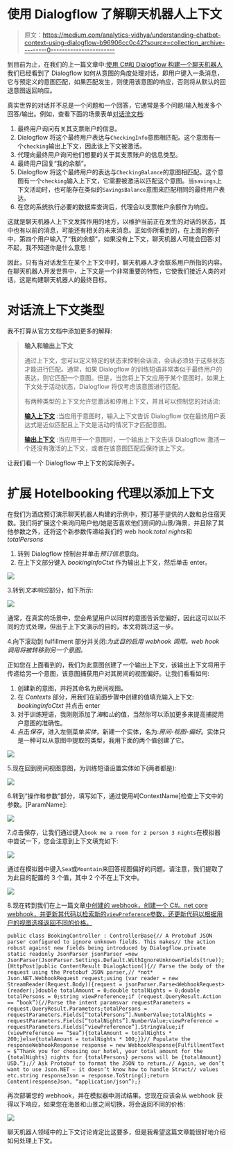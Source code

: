 # 使用 Dialogflow 了解聊天机器人上下文

> 原文：<https://medium.com/analytics-vidhya/understanding-chatbot-context-using-dialogflow-b96906cc0c42?source=collection_archive---------0----------------------->

到目前为止，在我们的上一篇文章中:[使用 C#和 Dialogflow 构建一个聊天机器人](/@fouadromieh/build-a-chatbot-using-c-and-dialogflow-93b50be39d7c)我们已经看到了 Dialogflow 如何从意图的角度处理对话，即用户键入一条消息，它与预定义的意图匹配，如果匹配发生，则使用该意图的响应，否则将从默认的回退意图返回响应。

真实世界的对话并不总是一个问题和一个回答，它通常是多个问题/输入触发多个回答/输出。例如，查看下面的场景表单[对话流文档](https://cloud.google.com/dialogflow/docs/contexts-overview):

1.  最终用户询问有关其支票账户的信息。
2.  Dialogflow 将这个最终用户表达与`CheckingInfo`意图相匹配。这个意图有一个`checking`输出上下文，因此该上下文被激活。
3.  代理向最终用户询问他们想要的关于其支票账户的信息类型。
4.  最终用户回复“我的余额”。
5.  Dialogflow 将这个最终用户的表达与`CheckingBalance`的意图相匹配。这个意图有一个`checking`输入上下文，它需要被激活以匹配这个意图。当`savings`上下文活动时，也可能存在类似的`SavingsBalance`意图来匹配相同的最终用户表达。
6.  在您的系统执行必要的数据库查询后，代理会以支票帐户余额作为响应。

这就是聊天机器人上下文发挥作用的地方，以维护当前正在发生的对话的状态，其中也有以前的消息，可能还有相关的未来消息。正如你所看到的，在上面的例子中，第四个用户输入了“我的余额”，如果没有上下文，聊天机器人可能会回答:对不起，我不知道你是什么意思！

因此，只有当对话发生在某个上下文中时，聊天机器人才会联系用户所指的内容。在聊天机器人开发世界中，上下文是一个非常重要的特性，它使我们接近人类的对话，这是构建聊天机器人的最终目标。

# 对话流上下文类型

我不打算从官方文档中添加更多的解释:

> **输入和输出上下文**
> 
> 通过上下文，您可以定义特定的状态来控制会话流，会话必须处于这些状态才能进行匹配。通常，如果 Dialogflow 的训练短语非常类似于最终用户的表达，则它匹配一个意图。但是，当您将上下文应用于某个意图时，如果上下文处于活动状态，Dialogflow 将仅考虑该意图进行匹配。
> 
> 有两种类型的上下文允许您激活和停用上下文，并且可以控制您的对话流:
> 
> [**输入上下文**](https://cloud.google.com/dialogflow/docs/contexts-input-output#input_contexts) :当应用于意图时，输入上下文告诉 Dialogflow 仅在最终用户表达式是近似匹配且上下文是活动的情况下才匹配意图。
> 
> [**输出上下文**](https://cloud.google.com/dialogflow/docs/contexts-input-output#output_contexts) :当应用于一个意图时，一个输出上下文告诉 Dialogflow 激活一个还没有激活的上下文，或者在该意图匹配后保持该上下文。

让我们看一个 Dialogflow 中上下文的实际例子。

# 扩展 Hotelbooking 代理以添加上下文

在我们为酒店预订演示聊天机器人构建的示例中，预订基于提供的人数和总住宿天数。我们将扩展这个来询问用户他/她是否喜欢他们房间的山景/海景，并且除了其他参数之外，还将这个新参数传递给我们的 web hook:*total nights*和 *totalPersons*

1.  转到 Dialogflow 控制台并单击*预订信息*意向。
2.  在上下文部分键入 *bookingInfoCtxt* 作为输出上下文，然后单击 enter。

![](img/9b643536da0787acab979a3727dca44a.png)

3.转到*文本响应*部分，如下所示:

![](img/a00f7c57c254b23a29cfc581dd7a51b7.png)

通常，在真实的场景中，您会希望用户以同样的意图告诉您偏好，因此这可以以不同的方式处理，但出于上下文演示的目的，本文将跳过这一步。

4.向下滚动到 fulfillment 部分并关闭:*为此目的启用 webhook 调用。*web hook 调用将被转移到另一个意图*。*

正如您在上面看到的，我们为此意图创建了一个输出上下文，该输出上下文将用于传递给另一个意图，该意图捕获用户对其房间的视图偏好。让我们看看如何:

1.  创建新的意图，并将其命名为房间视图。
2.  在 *Contexts* 部分，用我们在前面步骤中创建的值填充输入上下文: *bookingInfoCtxt* 并点击 enter
3.  对于训练短语，我刚刚添加了*海*和*山*的值，当然你可以添加更多来提高捕捉用户意图的准确性。
4.  点击*保存*，进入左侧菜单*实体*，新建一个实体，名为:*房间-视图-偏好*。实体只是一种可以从意图中提取的类型，我用下面的两个值创建了它。

![](img/df530af03a8ddbc241441dc9d341f1bb.png)

5.现在回到房间视图意图，为训练短语设置实体如下(两者都是):

![](img/d0e6c9fc2b98273f2e4054d7b9e064bf.png)

6.转到“操作和参数”部分，填写如下，通过使用#[ContextName]检查上下文中的参数。[ParamName]:

![](img/f9644d5b6771ff26093f49809649ef55.png)

7.点击保存，让我们通过键入`book me a room for 2 person 3 nights`在模拟器中尝试一下，您会注意到上下文填充如下:

![](img/8a1039d28050ba726e85bb4446d1de76.png)

通过在模拟器中键入`Sea`或`Mountain`来回答视图偏好的问题。请注意，我们提取了为此目的配置的 3 个值，其中 2 个不在上下文中。

![](img/a0e7c199810ee0ec7bc378fd666fbae1.png)

8.现在转到我们在上一篇文章[中创建的 webhook，创建一个 C#。net core webhook，并更新其代码以检索新的`viewPreference`参数，还更新代码以根据用户的视图选择返回不同的价格。](/@fouadromieh/create-a-c-netcore-webhook-for-a-dialogflow-chatbot-e22d53c40d64)

```
public class BookingController : ControllerBase{// A Protobuf JSON parser configured to ignore unknown fields. This makes// the action robust against new fields being introduced by Dialogflow.private static readonly JsonParser jsonParser =new JsonParser(JsonParser.Settings.Default.WithIgnoreUnknownFields(true));[HttpPost]public ContentResult DialogAction(){// Parse the body of the request using the Protobuf JSON parser,// *not* Json.NET.WebhookRequest request;using (var reader = new StreamReader(Request.Body)){request = jsonParser.Parse<WebhookRequest>(reader);}double totalAmount = 0;double totalNights = 0;double totalPersons = 0;string viewPreference;if (request.QueryResult.Action == “book”){//Parse the intent paramsvar requestParameters = request.QueryResult.Parameters;totalPersons = requestParameters.Fields[“totalPersons”].NumberValue;totalNights = requestParameters.Fields[“totalNights”].NumberValue;viewPreference = requestParameters.Fields[“viewPreference”].StringValue;if (viewPreference == “Sea”){totalAmount = totalNights * 200;}else{totalAmount = totalNights * 100;}}// Populate the responseWebhookResponse response = new WebhookResponse{FulfillmentText = $”Thank you for choosing our hotel, your total amount for the {totalNights} nights for {totalPersons} persons will be {totalAmount} USD.”};// Ask Protobuf to format the JSON to return.// Again, we don’t want to use Json.NET — it doesn’t know how to handle Struct// values etc.string responseJson = response.ToString();return Content(responseJson, “application/json”);}
```

再次部署您的 webhook，并在模拟器中测试结果。您现在应该会从 webhook 获得以下响应，如果您在海景和山景之间切换，将会返回不同的价格:

![](img/0946f2cb70b672676ef88b4cdc7d83e9.png)

聊天机器人领域中的上下文讨论肯定比这要多，但是我希望这篇文章能很好地介绍如何处理上下文。